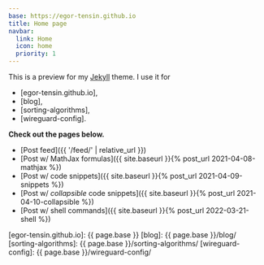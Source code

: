 ```yaml
---
base: https://egor-tensin.github.io
title: Home page
navbar:
  link: Home
  icon: home
  priority: 1
---
```

This is a preview for my [Jekyll] theme.
I use it for

* [egor-tensin.github.io],
* [blog],
* [sorting-algorithms],
* [wireguard-config].

**Check out the pages below.**

* [Post feed]({{ '/feed/' | relative_url }})
* [Post w/ MathJax formulas]({{ site.baseurl }}{% post_url 2021-04-08-mathjax %})
* [Post w/ code snippets]({{ site.baseurl }}{% post_url 2021-04-09-snippets %})
* [Post w/ _collapsible_ code snippets]({{ site.baseurl }}{% post_url 2021-04-10-collapsible %})
* [Post w/ shell commands]({{ site.baseurl }}{% post_url 2022-03-21-shell %})

[Jekyll]: https://jekyllrb.com/
[egor-tensin.github.io]: {{ page.base }}
[blog]: {{ page.base }}/blog/
[sorting-algorithms]: {{ page.base }}/sorting-algorithms/
[wireguard-config]: {{ page.base }}/wireguard-config/
